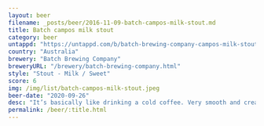 ```yaml
---
layout: beer
filename: _posts/beer/2016-11-09-batch-campos-milk-stout.md
title: Batch campos milk stout
category: beer
untappd: "https://untappd.com/b/batch-brewing-company-campos-milk-stout/3218682"
country: "Australia"
brewery: "Batch Brewing Company"
breweryURL: "/brewery/batch-brewing-company.html"
style: "Stout - Milk / Sweet"
score: 6
img: /img/list/batch-campos-milk-stout.jpeg
beer-date: "2020-09-26"
desc: "It’s basically like drinking a cold coffee. Very smooth and creamy"
permalink: /beer/:title.html
---
```

